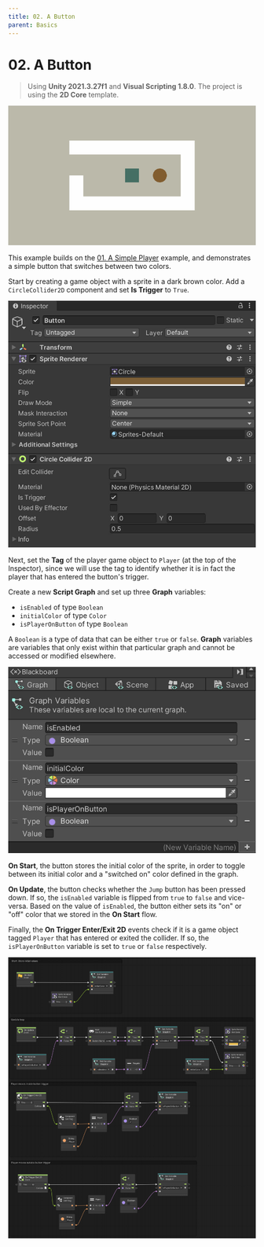 ```yaml
---
title: 02. A Button
parent: Basics
---
```


# 02. A Button

> Using **Unity 2021.3.27f1** and **Visual Scripting 1.8.0**. The project is using the **2D Core** template.

![Demo](./demo.gif)

This example builds on the [01. A Simple Player](../01-a-simple-player/01-a-simple-player) example, and demonstrates a simple button that switches between two colors.

Start by creating a game object with a sprite in a dark brown color. Add a `CircleCollider2D` component and set **Is Trigger** to `True`.

![Button Inspector](./button-inspector.jpg)

Next, set the **Tag** of the player game object to `Player` (at the top of the Inspector), since we will use the tag to identify whether it is in fact the player that has entered the button's trigger. 

Create a new **Script Graph** and set up three **Graph** variables:

- `isEnabled` of type `Boolean`
- `initialColor` of type `Color`
- `isPlayerOnButton` of type `Boolean`

A `Boolean` is a type of data that can be either `true` or `false`. **Graph** variables are variables that only exist within that particular graph and cannot be accessed or modified elsewhere.

![Graph Variables](./graph-variables.jpg)

**On Start**, the button stores the initial color of the sprite, in order to toggle between its initial color and a "switched on" color defined in the graph.

**On Update**, the button checks whether the `Jump` button has been pressed down. If so, the `isEnabled` variable is flipped from `true` to `false` and vice-versa. Based on the value of `isEnabled`, the button either sets its "on" or "off" color that we stored in the **On Start** flow.

Finally, the **On Trigger Enter/Exit 2D** events check if it is a game object tagged `Player` that has entered or exited the collider. If so, the `isPlayerOnButton` variable is set to `true` or `false` respectively.

[![Graph](./graph.jpg)](./graph.jpg)